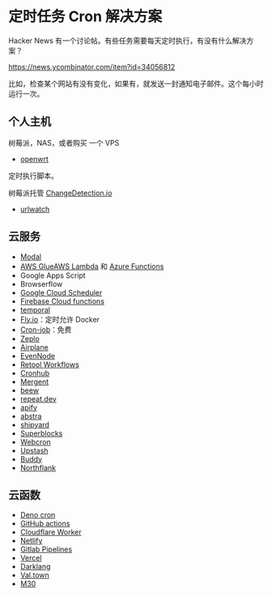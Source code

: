 # 定时任务 Cron 解决方案

Hacker News 有一个讨论帖。有些任务需要每天定时执行，有没有什么解决方案？

https://news.ycombinator.com/item?id=34056812

比如，检查某个网站有没有变化，如果有，就发送一封通知电子邮件。这个每小时运行一次。

## 个人主机

树莓派，NAS，或者购买 一个 VPS

- [openwrt](https://openwrt.org/docs/guide-user/base-system/cron)

定时执行脚本。

树莓派托管 [ChangeDetection.io](https://github.com/dgtlmoon/changedetection.io)
- [urlwatch](https://github.com/thp/urlwatch)

## 云服务

- [Modal](https://modal.com/docs/guide/cron)
- [AWS Glue](https://docs.aws.amazon.com/glue/latest/dg/monitor-data-warehouse-schedule.html)[AWS Lambda](https://docs.aws.amazon.com/lambda/latest/dg/gettingstarted-limits.html#function-configuration-deployment-and-execution) 和 [Azure Functions](https://learn.microsoft.com/en-us/azure/azure-functions/functions-create-scheduled-function#create-a-timer-triggered-function)
- Google Apps Script
- Browserflow 
- [Google Cloud Scheduler](https://cloud.google.com/scheduler?hl=zh-cn)
- [Firebase Cloud functions](https://firebase.google.com/docs/functions/schedule-functions?hl=zh-cn&gen=2nd)
- [temporal](https://temporal.io/cloud)
- [Fly.io](https://fly.io/docs/machines/working-with-machines/#create-a-machine)：定时允许 Docker
- [Cron-job](https://cron-job.org/en/)：免费
- [Zeplo](https://www.zeplo.io/docs/schedule/)
- [Airplane](https://www.airplane.dev/schedules)
- [EvenNode](https://www.evennode.com/docs/cron-jobs)
- [Retool Workflows](https://retool.com/products/workflows)
- [Cronhub](https://cronhub.io/)
- [Mergent](https://mergent.co/)
- [beew](https://beew.io/)
- [repeat.dev](https://repeat.dev/)
- [apify](https://apify.com/)
- [abstra](https://abstra.io/jobs)
- [shipyard](https://www.shipyardapp.com/)
- [Superblocks](https://www.superblocks.com/product/scheduled-jobs)
- [Webcron](https://www.webcron.org/en/prices)
- [Upstash](https://upstash.com/docs/qstash/features/schedules)
- [Buddy](https://buddy.works/blog/introducing-cron-jobs)
- [Northflank](https://northflank.com/)

## 云函数

- [Deno cron](https://deno.com/blog/cron)
- [GitHub actions](https://docs.github.com/en/actions/using-workflows/events-that-trigger-workflows#schedule)
- [Cloudflare Worker](https://developers.cloudflare.com/workers/configuration/cron-triggers/)
- [Netlify](https://www.netlify.com/blog/how-to-schedule-deploys-with-netlify/)
- [Gitlab Pipelines](https://docs.gitlab.com/ee/ci/pipelines/schedules.html)
- [Vercel](https://vercel.com/guides/how-to-setup-cron-jobs-on-vercel)
- [Darklang](https://docs.darklang.com/tutorials/create-daily-job-cron-handler)
- [Val.town](https://www.val.town/)
- [M30](https://m3o.com/cron)